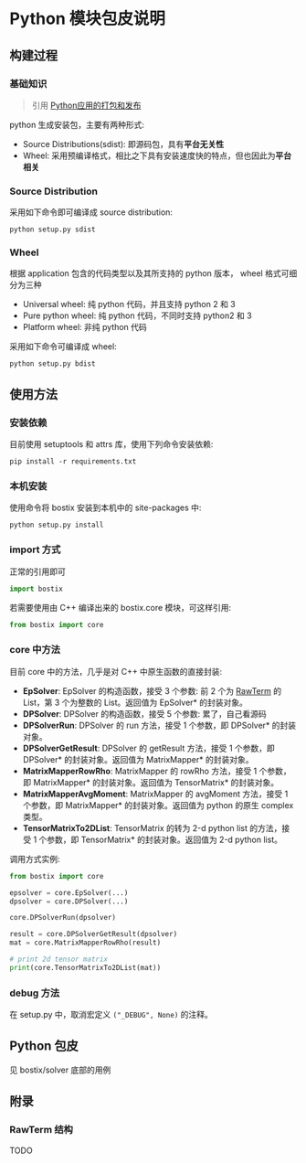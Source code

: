# Python 模块包皮说明

## 构建过程

### 基础知识

> 引用 [Python应用的打包和发布](http://wsfdl.com/python/2015/09/06/Python%E5%BA%94%E7%94%A8%E7%9A%84%E6%89%93%E5%8C%85%E5%92%8C%E5%8F%91%E5%B8%83%E4%B8%8A.html)

python 生成安装包，主要有两种形式:

* Source Distributions(sdist): 即源码包，具有**平台无关性**
* Wheel: 采用预编译格式，相比之下具有安装速度快的特点，但也因此为**平台相关**

### Source Distribution

采用如下命令即可编译成 source distribution:

```
python setup.py sdist
```

### Wheel

根据 application 包含的代码类型以及其所支持的 python 版本， wheel 格式可细分为三种

* Universal wheel: 纯 python 代码，并且支持 python 2 和 3
* Pure python wheel: 纯 python 代码，不同时支持 python2 和 3
* Platform wheel: 非纯 python 代码

采用如下命令可编译成 wheel:

```
python setup.py bdist
```

## 使用方法

### 安装依赖

目前使用 setuptools 和 attrs 库，使用下列命令安装依赖:

```
pip install -r requirements.txt
```

### 本机安装

使用命令将 bostix 安装到本机中的 site-packages 中:

```
python setup.py install
```

### import 方式

正常的引用即可

```python
import bostix
```

若需要使用由 C++ 编译出来的 bostix.core 模块，可这样引用:

```python
from bostix import core
```

### core 中方法

目前 core 中的方法，几乎是对 C++ 中原生函数的直接封装:

* **EpSolver**: EpSolver 的构造函数，接受 3 个参数: 前 2 个为 [RawTerm](#raw_term) 的 List，第 3 个为整数的 List。返回值为 EpSolver* 的封装对象。
* **DPSolver**: DPSolver 的构造函数，接受 5 个参数: 累了，自己看源码
* **DPSolverRun**: DPSolver 的 run 方法，接受 1 个参数，即 DPSolver* 的封装对象。
* **DPSolverGetResult**: DPSolver 的 getResult 方法，接受 1 个参数，即 DPSolver* 的封装对象。返回值为 MatrixMapper* 的封装对象。
* **MatrixMapperRowRho**: MatrixMapper 的 rowRho 方法，接受 1 个参数，即 MatrixMapper* 的封装对象。返回值为 TensorMatrix* 的封装对象。
* **MatrixMapperAvgMoment**: MatrixMapper 的 avgMoment 方法，接受 1 个参数，即 MatrixMapper* 的封装对象。返回值为 python 的原生 complex 类型。
* **TensorMatrixTo2DList**: TensorMatrix 的转为 2-d python list 的方法，接受 1 个参数，即 TensorMatrix* 的封装对象。返回值为 2-d python list。

调用方式实例:

```python
from bostix import core

epsolver = core.EpSolver(...)
dpsolver = core.DPSolver(...)

core.DPSolverRun(dpsolver)

result = core.DPSolverGetResult(dpsolver)
mat = core.MatrixMapperRowRho(result)

# print 2d tensor matrix
print(core.TensorMatrixTo2DList(mat))
```

### debug 方法

在 setup.py 中，取消宏定义 `("_DEBUG", None)` 的注释。

## Python 包皮

见 bostix/solver 底部的用例

## 附录

<span id="raw_term"></span>

### RawTerm 结构

TODO

